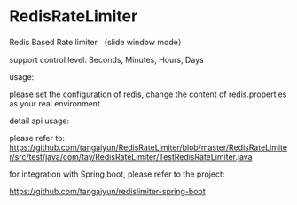 # RedisRateLimiter

Redis Based Rate limiter （slide window mode）

support control level: Seconds, Minutes,  Hours,  Days

usage:

please set the configuration of redis, change the content of redis.properties as your real environment.


detail api usage:

please refer to: https://github.com/tangaiyun/RedisRateLimiter/blob/master/RedisRateLimiter/src/test/java/com/tay/RedisRateLimiter/TestRedisRateLimiter.java

for integration with Spring boot, please refer to the project:

https://github.com/tangaiyun/redislimiter-spring-boot
